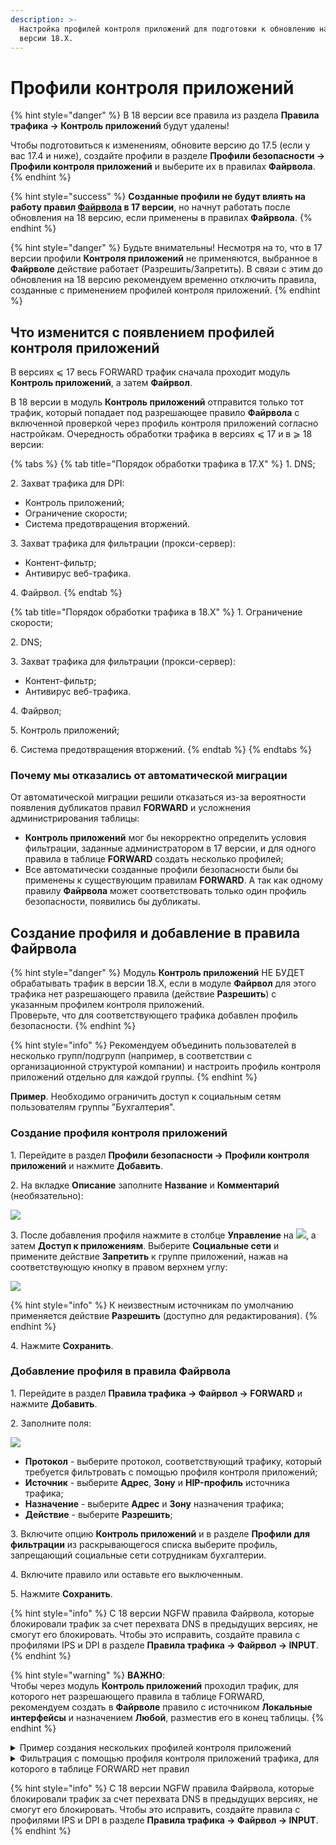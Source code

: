```yaml
---
description: >-
  Настройка профилей контроля приложений для подготовки к обновлению на NGFW
  версии 18.Х.
---
```


# Профили контроля приложений
{% hint style="danger" %}
В 18 версии все правила из раздела **Правила трафика -> Контроль приложений** будут удалены!

Чтобы подготовиться к изменениям, обновите версию до 17.5 (если у вас 17.4 и ниже), создайте профили в разделе **Профили безопасности -> Профили контроля приложений** и выберите их в правилах **Файрвола**.
{% endhint %}

{% hint style="success" %}
**Созданные профили не будут влиять на работу правил [Файрвола](/settings/access-rules/firewall.md) в 17 версии**, но начнут работать после обновления на 18 версию, если применены в правилах **Файрвола**.
{% endhint %}

{% hint style="danger" %}
Будьте внимательны! Несмотря на то, что в 17 версии профили **Контроля приложений** не применяются, выбранное в **Файрволе** действие работает (Разрешить/Запретить). В связи с этим до обновления на 18 версию рекомендуем временно отключить правила, созданные с применением профилей контроля приложений.
{% endhint %}

## Что изменится с появлением профилей контроля приложений

В версиях ⩽ 17 весь FORWARD трафик сначала проходит модуль **Контроль приложений**, а затем **Файрвол**.

В 18 версии в модуль **Контроль приложений** отправится только тот трафик, который попадает под разрешающее правило **Файрвола** с включенной проверкой через профиль контроля приложений согласно настройкам. Очередность обработки трафика в версиях ⩽ 17 и в ⩾ 18 версии:

{% tabs %}
{% tab title="Порядок обработки трафика в 17.Х" %}
1\. DNS;

2\. Захват трафика для DPI:

* Контроль приложений;
* Ограничение скорости;
* Система предотвращения вторжений.

3\. Захват трафика для фильтрации (прокси-сервер):

* Контент-фильтр;
* Антивирус веб-трафика.

4\. Файрвол.
{% endtab %}

{% tab title="Порядок обработки трафика в 18.Х" %}
1\. Ограничение скорости;

2\. DNS;

3\. Захват трафика для фильтрации (прокси-сервер):

* Контент-фильтр;
* Антивирус веб-трафика.

4\. Файрвол;

5\. Контроль приложений;

6\. Система предотвращения вторжений.
{% endtab %}
{% endtabs %}

### Почему мы отказались от автоматической миграции

От автоматической миграции решили отказаться из-за вероятности появления дубликатов правил **FORWARD** и усложнения администрирования таблицы: 
* **Контроль приложений** мог бы некорректно определить условия фильтрации, заданные администратором в 17 версии, и для одного правила в таблице **FORWARD** создать несколько профилей; 
* Все автоматически созданные профили безопасности были бы применены к существующим правилам **FORWARD**. А так как одному правилу **Файрвола** может соответствовать только один профиль безопасности, появились бы дубликаты.

## Создание профиля и добавление в правила Файрвола

{% hint style="danger" %}
Модуль **Контроль приложений** НЕ БУДЕТ обрабатывать трафик в версии 18.Х, если в модуле **Файрвол** для этого трафика нет разрешающего правила (действие **Разрешить**) с указанным профилем контроля приложений. \
Проверьте, что для соответствующего трафика добавлен профиль безопасности.
{% endhint %}

{% hint style="info" %}
Рекомендуем объединить пользователей в несколько групп/подгрупп (например, в соответствии с организационной структурой компании) и настроить профиль контроля приложений отдельно для каждой группы.
{% endhint %}

**Пример**. Необходимо ограничить доступ к социальным сетям пользователям группы "Бухгалтерия".

### Создание профиля контроля приложений

1\. Перейдите в раздел **Профили безопасности -> Профили контроля приложений** и нажмите **Добавить**.

2\. На вкладке **Описание** заполните **Название** и **Комментарий** (необязательно):

![](/.gitbook/assets/application-control6.png)

3\. После добавления профиля нажмите в столбце **Управление** на ![](/.gitbook/assets/icon-edit.png), а затем **Доступ к приложениям**. Выберите **Социальные сети** и примените действие **Запретить** к группе приложений, нажав на соответствующую кнопку в правом верхнем углу:

![](/.gitbook/assets/application-control7.png)

{% hint style="info" %}
К неизвестным источникам по умолчанию применяется действие **Разрешить** (доступно для редактирования).
{% endhint %}

4\. Нажмите **Сохранить**.

### Добавление профиля в правила Файрвола

1\. Перейдите в раздел **Правила трафика -> Файрвол -> FORWARD** и нажмите **Добавить**.

2\. Заполните поля:

![](/.gitbook/assets/application-control8.png)

* **Протокол** - выберите протокол, соответствующий трафику, который требуется фильтровать с помощью профиля контроля приложений;
* **Источник** - выберите **Адрес**, **Зону** и **HIP-профиль** источника трафика;
* **Назначение** - выберите **Адрес** и **Зону** назначения трафика;
* **Действие** - выберите **Разрешить**;

3\. Включите опцию **Контроль приложений** и в разделе **Профили для фильтрации** из раскрывающегося списка выберите профиль, запрещающий социальные сети сотрудникам бухгалтерии.

4\. Включите правило или оставьте его выключенным.

5\. Нажмите **Сохранить**.

{% hint style="info" %}
С 18 версии NGFW правила Файрвола, которые блокировали трафик за счет перехвата DNS в предыдущих версиях, не смогут его блокировать. Чтобы это исправить, создайте правила с профилями IPS и DPI в разделе **Правила трафика -> Файрвол -> INPUT**.
{% endhint %}

{% hint style="warning" %}
**ВАЖНО**:\
Чтобы через модуль **Контроль приложений** проходил трафик, для которого нет разрешающего правила в таблице FORWARD, рекомендуем создать в **Файрволе** правило с источником **Локальные интерфейсы** и назначением **Любой**, разместив его в конец таблицы.
{% endhint %}

<details>

<summary> Пример создания нескольких профилей контроля приложений</summary> 

**Пример**. Необходимо настроить профили контроля приложений в соответствии с требованиями:
* Всем пользователям запрещены компьютерные игры, контент для взрослых, майнинг и криптовалюты;
* Доступ к социальным сетям разрешен только Отделу продвижения;
* Доступ к стриминговым сервисам разрешен только Отделу маркетинга;
* Доступ к музыкальным приложениям разрешен только Федору Федорову из Отдела маркетинга.

В описанном примере Федор Федоров - сотрудник Отдела маркетинга, а Отдел маркетинга - структурное поздразделение Отдела продвижения:

![](/.gitbook/assets/application-control10.png)

1\. Создайте профиль, запрещающий доступ к социальным сетям, стриминговым сервисам, музыкальным приложениям, компьютерным играм, контенту для взрослых, майнингу и криптовалютам. Для этого перейдите в раздел **Профили безопасности -> Профили контроля приложений**, нажмите **Добавить** и введите название профиля:

![](/.gitbook/assets/application-control11.png)

2\. После добавления профиля нажмите в столбце **Управление** на ![](/.gitbook/assets/icon-edit.png), а затем **Доступ к приложениям**. Выберите группы приложений, которые необходимо запретить (перечислены в пункте 1), установите настройку **Запретить** и нажмите **Применить** в правом верхнем углу. После применения действия нажмите **Сохранить** в левом нижнем углу:

![](/.gitbook/assets/application-control12.png)

3\. Создайте профиль для Отдела продвижения, разрешающий доступ к социальным сетям. Для этого клонируйте созданный профиль, нажав на ![](/.gitbook/assets/icon-copy.png) в столбце **Управление**.

4\. Отредактируйте клонированный профиль: поменяйте название (например, на **Для Отдела продвижения**) и настройки доступа к приложениям (разрешите доступ к социальным сетям).

5\. Аналогично создайте профиль для Отдела маркетинга, разрешающий доступ к стриминговым сервисам. Для этого клонируйте профиль **Для Отдела продвижения**, введите название (например, **Для Отдела маркетинга**) и разрешите в нем доступ к стриминговым сервисам.

6\. Создайте профиль для Федора Федорова, разрешающий доступ к музыкальным сервисам. Для этого клонируйте профиль **Для Отдела маркетинга** и установите необходимые настройки.

В итоге должен получиться набор профилей, учитывающий настройки, описанные в примере:

![](/.gitbook/assets/application-control14.png)

Теперь необходимо создать правила в **Файрволе**, чтобы применить настройки для конкретных групп пользователей и установить приоритет прохождения трафика.

7\. Перейдите в раздел **Правила трафика -> Файрвол -> FORWARD** и нажмите **Добавить**.

8\. Заполните поля:

![](/.gitbook/assets/application-control15.png)

* В поле **Адрес** раздела **Источник** выберите группу **Все**.
* Выберите действие **Разрешить**.
* В профилях фильтрации трафика включите опцию **Контроль приложений** и выберите профиль **Запрет приложений**.
* Включите правило.

9\. Нажмите **Сохранить**.

10\. Аналогично создайте правила для каждого профиля. При создании правила **Файрвола** укажите соответствующий профилю адрес источника. Например, при создании правила с профилем фильтрации **Для Отдела маркетинга** выберите в поле **Адрес** раздела **Источник** группу **Отдел маркетинга**:

![](/.gitbook/assets/application-control16.png)

11\. Чтобы трафик проходил в соответствии с условиями примера, установите в **Файрволе** следующую последовательность правил:

![](/.gitbook/assets/application-control18.png)

Чем выше в таблице стоит правило, тем выше его приоритет. Разрешающее правило для сотрудника не сработает, если выше в таблице **Файрвола** находится правило, запрещающее трафик для отдела, в котором работает этот сотрудник.

</details>

<details>
<summary>Фильтрация с помощью профиля контроля приложений трафика, для которого в таблице FORWARD нет правил</summary>

Сначала создайте профиль контроля приложений, соответствующий нужным правилам. Для этого:

1\. Перейдите в раздел **Профили безопасности -> Профили контроля приложений** и нажмите **Добавить**.

2\. На вкладке **Описание** введите **Название** профиля и **Комментарий**.

3\. На вкладке **Доступ к приложениям** выберите протоколы или группы протоколов и действия (**Запретить** или **Разрешить**), которые будут к ним применяться.

4\. Нажмите **Добавить профиль**.

Теперь необходимо создать правило **Файрвола** с созданным профилем контроля приложений. Для этого:

1\. Перейдите в раздел **Правила трафика -> Файрвол -> FORWARD** и нажмите **Добавить**.

2\. Заполните поля:

![](/.gitbook/assets/firewall14.png)

* **Протокол** - выберите протокол, соответствующий трафику, который требуется фильтровать с помощью профиля контроля приложений**;
* **Источник** - выберите **Адрес**, **Зону** и **HIP-профиль** источника трафика;
* **Назначение** - выберите **Адрес** и **Зону** назначения трафика;
* **Действие** - выберите **Разрешить**;

3\. Включите опцию **Контроль приложений** и из раскрывающегося списка выберите созданный ранее профиль.

4\. Включите правило или оставьте его выключенным.

5\. Нажмите **Добавить**.

</details>

{% hint style="info" %}
С 18 версии NGFW правила Файрвола, которые блокировали трафик за счет перехвата DNS в предыдущих версиях, не смогут его блокировать. Чтобы это исправить, создайте правила с профилями IPS и DPI в разделе **Правила трафика -> Файрвол -> INPUT**.
{% endhint %}